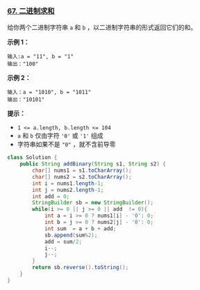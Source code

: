 ### [67. 二进制求和](https://leetcode.cn/problems/add-binary/)

给你两个二进制字符串 `a` 和 `b` ，以二进制字符串的形式返回它们的和。

**示例 1：**

```
输入:a = "11", b = "1"
输出："100"
```

**示例 2：**

```
输入：a = "1010", b = "1011"
输出："10101"
```

 

**提示：**

- `1 <= a.length, b.length <= 104`
- `a` 和 `b` 仅由字符 `'0'` 或 `'1'` 组成
- 字符串如果不是 `"0"` ，就不含前导零





```java
class Solution {
    public String addBinary(String s1, String s2) {
        char[] nums1 = s1.toCharArray();
        char[] nums2 = s2.toCharArray();
        int i = nums1.length-1;
        int j = nums2.length-1;
        int add = 0;
        StringBuilder sb = new StringBuilder();
        while(i >= 0 || j >= 0 || add  != 0){
            int a = i >= 0 ? nums1[i] - '0': 0;
            int b = j >= 0 ? nums2[j] - '0': 0;
            int sum  = a + b + add;
            sb.append(sum%2);
            add = sum/2;
            i--;
            j--;
        }
        return sb.reverse().toString();
    }
}
```

